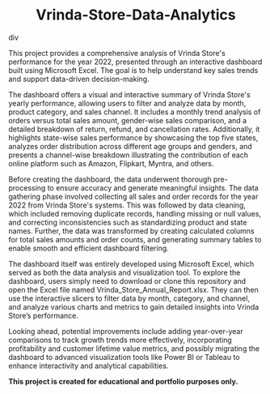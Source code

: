 <div align = "center"><h1>Vrinda-Store-Data-Analytics</h1></div>div

This project provides a comprehensive analysis of Vrinda Store's performance for the year 2022, presented through an interactive dashboard built using Microsoft Excel. The goal is to help understand key sales trends and support data-driven decision-making.

The dashboard offers a visual and interactive summary of Vrinda Store's yearly performance, allowing users to filter and analyze data by month, product category, and sales channel. It includes a monthly trend analysis of orders versus total sales amount, gender-wise sales comparison, and a detailed breakdown of return, refund, and cancellation rates. Additionally, it highlights state-wise sales performance by showcasing the top five states, analyzes order distribution across different age groups and genders, and presents a channel-wise breakdown illustrating the contribution of each online platform such as Amazon, Flipkart, Myntra, and others.

Before creating the dashboard, the data underwent thorough pre-processing to ensure accuracy and generate meaningful insights. The data gathering phase involved collecting all sales and order records for the year 2022 from Vrinda Store's systems. This was followed by data cleaning, which included removing duplicate records, handling missing or null values, and correcting inconsistencies such as standardizing product and state names. Further, the data was transformed by creating calculated columns for total sales amounts and order counts, and generating summary tables to enable smooth and efficient dashboard filtering.

The dashboard itself was entirely developed using Microsoft Excel, which served as both the data analysis and visualization tool. To explore the dashboard, users simply need to download or clone this repository and open the Excel file named Vrinda_Store_Annual_Report.xlsx. They can then use the interactive slicers to filter data by month, category, and channel, and analyze various charts and metrics to gain detailed insights into Vrinda Store’s performance.

Looking ahead, potential improvements include adding year-over-year comparisons to track growth trends more effectively, incorporating profitability and customer lifetime value metrics, and possibly migrating the dashboard to advanced visualization tools like Power BI or Tableau to enhance interactivity and analytical capabilities.

****This project is created for educational and portfolio purposes only.****

